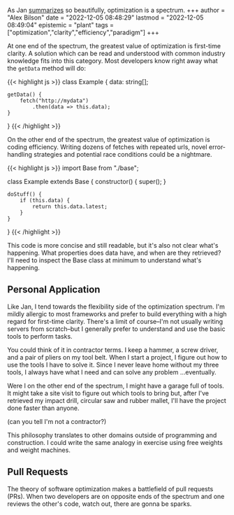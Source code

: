 
As Jan [summarizes](https://component.kitchen/blog/posts/unsurprising-code-and-magic-optimizing-for-the-first-time-vs-the-nth-time) so beautifully, optimization is a spectrum.
+++
author = "Alex Bilson"
date = "2022-12-05 08:48:29"
lastmod = "2022-12-05 08:49:04"
epistemic = "plant"
tags = ["optimization","clarity","efficiency","paradigm"]
+++

At one end of the spectrum, the greatest value of optimization is first-time clarity. A solution which can be read and understood with common industry knowledge fits into this category. Most developers know right away what the `getData` method will do:

{{< highlight js >}}
class Example {
	data: string[];

	getData() {
		fetch("http://mydata")
			.then(data => this.data);
	}
}
{{< /highlight >}}

On the other end of the spectrum, the greatest value of optimization is coding efficiency. Writing dozens of fetches with repeated urls, novel error-handling strategies and potential race conditions could be a nightmare.

{{< highlight js >}}
import Base from "./base";

class Example extends Base {
	constructor() {
		super();
	}

	doStuff() {
		if (this.data) {
			return this.data.latest;
		}
	}
}
{{< /highlight >}}

This code is more concise and still readable, but it's also not clear what's happening. What properties does data have, and when are they retrieved? I'll need to inspect the Base class at minimum to understand what's happening.

## Personal Application

Like Jan, I tend towards the flexibility side of the optimization spectrum. I'm mildly allergic to most frameworks and prefer to build everything with a high regard for first-time clarity. There's a limit of course–I'm not usually writing servers from scratch–but I generally prefer to understand and use the basic tools to perform tasks.

You could think of it in contractor terms. I keep a hammer, a screw driver, and a pair of pliers on my tool belt. When I start a project, I figure out how to use the tools I have to solve it. Since I never leave home without my three tools, I always have what I need and can solve any problem ...eventually.

Were I on the other end of the spectrum, I might have a garage full of tools. It might take a site visit to figure out which tools to bring but, after I've retrieved my impact drill, circular saw and rubber mallet, I'll have the project done faster than anyone.

(can you tell I'm not a contractor?)

This philosophy translates to other domains outside of programming and construction. I could write the same analogy in exercise using free weights and weight machines.

## Pull Requests

The theory of software optimization makes a battlefield of pull requests (PRs). When two developers are on opposite ends of the spectrum and one reviews the other's code, watch out, there are gonna be sparks.
